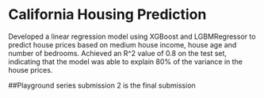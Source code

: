 # California Housing Prediction

Developed a linear regression model using XGBoost and LGBMRegressor to predict house prices based on medium house income, house age and number of bedrooms. Achieved an R^2 value of 0.8 on the test set, indicating that the model was able to explain 80% of the variance in the house prices.


##Playground series submission 2 is the final submission
